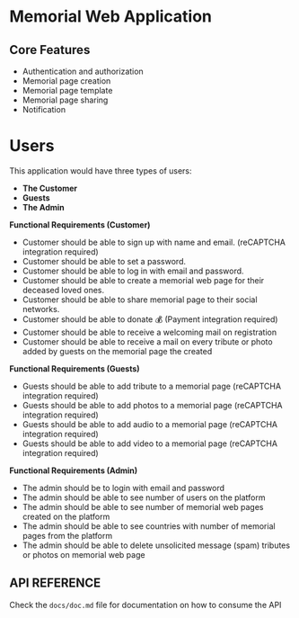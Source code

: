 # Memorial Web Application

## Core Features 

- Authentication and authorization
- Memorial page creation
- Memorial page template
- Memorial page sharing
- Notification


# Users

This application would have three types of users:

- **The Customer**
- **Guests**
- **The Admin**

**Functional Requirements (Customer)**

- Customer should be able to sign up with name and email. (reCAPTCHA integration required)
- Customer should be able to set a password.
- Customer should be able to log in with email and password.
- Customer should be able to create a memorial web page for their deceased loved ones.
- Customer should be able to share memorial page to their social networks.
- Customer should be able to donate 💰 (Payment integration required)
- Customer should be able to receive a welcoming mail on registration
- Customer should be able to receive a mail on every tribute or photo added by guests on the memorial page the created

**Functional Requirements (Guests)**

- Guests should be able to add tribute to a memorial page (reCAPTCHA integration required)
- Guests should be able to add photos to a memorial page (reCAPTCHA integration required)
- Guests should be able to add audio to a memorial page (reCAPTCHA integration required)
- Guests should be able to add video to a memorial page (reCAPTCHA integration required)

**Functional Requirements (Admin)**

- The admin should be to login with email and password
- The admin should be able to see number of users on the platform
- The admin should be able to see number of memorial web pages created on the platform
- The admin should be able to see countries with number of memorial pages from the platform
- The admin should be able to delete unsolicited message (spam) tributes or photos on memorial web page

## API REFERENCE

Check the `docs/doc.md` file for documentation on how to consume the API 